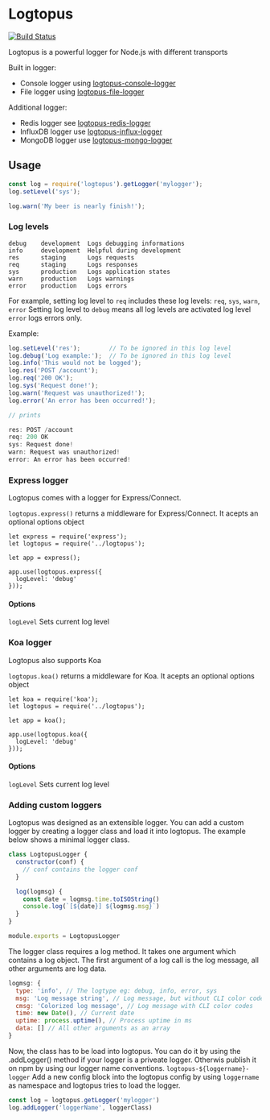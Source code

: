 Logtopus
========

[![Build Status](https://travis-ci.org/Andifeind/logtopus-console-logger.svg?branch=develop)](https://travis-ci.org/Andifeind/logtopus)

Logtopus is a powerful logger for Node.js with different transports

Built in logger:
* Console logger using [logtopus-console-logger](https://npmjs.org/packages/logtopus-console-logger)
* File logger using [logtopus-file-logger](https://npmjs.org/packages/logtopus-file-logger)

Additional logger:
* Redis logger see [logtopus-redis-logger](https://npmjs.org/packages/logtopus-redis-logger)
* InfluxDB logger use [logtopus-influx-logger](https://npmjs.org/packages/logtopus-influx-logger)
* MongoDB logger use [logtopus-mongo-logger](https://npmjs.org/packages/logtopus-mongo-logger)

## Usage

```js
const log = require('logtopus').getLogger('mylogger');
log.setLevel('sys');

log.warn('My beer is nearly finish!');
```

### Log levels

    debug    development  Logs debugging informations
    info     development  Helpful during development
    res      staging      Logs requests
    req      staging      Logs responses
    sys      production   Logs application states
    warn     production   Logs warnings
    error    production   Logs errors

For example, setting log level to `req` includes these log levels: `req`, `sys`, `warn`, `error`
Setting log level to `debug` means all log levels are activated
log level `error` logs errors only.

Example:

```js
log.setLevel('res');        // To be ignored in this log level
log.debug('Log example:');  // To be ignored in this log level
log.info('This would not be logged');
log.res('POST /account');
log.req('200 OK');
log.sys('Request done!');
log.warn('Request was unauthorized!');
log.error('An error has been occurred!');

// prints

res: POST /account
req: 200 OK
sys: Request done!
warn: Request was unauthorized!
error: An error has been occurred!
```

### Express logger

Logtopus comes with a logger for Express/Connect.

`logtopus.express()` returns a middleware for Express/Connect. It acepts an optional options object

```
let express = require('express');
let logtopus = require('../logtopus');

let app = express();

app.use(logtopus.express({
  logLevel: 'debug'
}));
```

#### Options

`logLevel` Sets current log level


### Koa logger

Logtopus also supports Koa

`logtopus.koa()` returns a middleware for Koa. It acepts an optional options object

```
let koa = require('koa');
let logtopus = require('../logtopus');

let app = koa();

app.use(logtopus.koa({
  logLevel: 'debug'
}));
```

#### Options

`logLevel` Sets current log level

### Adding custom loggers

Logtopus was designed as an extensible logger. You can add a custom logger by creating a logger class and load it into logtopus. The example below shows a minimal logger class.

```js
class LogtopusLogger {
  constructor(conf) {
    // conf contains the logger conf
  }

  log(logmsg) {
    const date = logmsg.time.toISOString()
    console.log(`[${date}] ${logmsg.msg}`)
  }
}

module.exports = LogtopusLogger
```

The logger class requires a log method. It takes one argument which contains a log object. The first argument of a log call is the log message, all other arguments are log data.

```js
logmsg: {
  type: 'info', // The logtype eg: debug, info, error, sys
  msg: 'Log message string', // Log message, but without CLI color codes
  cmsg: 'Colorized log message', // Log message with CLI color codes
  time: new Date(), // Current date
  uptime: process.uptime(), // Process uptime in ms
  data: [] // All other arguments as an array
}
```

Now, the class has to be load into logtopus. You can do it by using the .addLogger() method if your logger is a priveate logger. Otherwis publish it on npm by using our logger name conventions. `logtopus-${loggername}-logger`
Add a new config block into the logtopus config by using `loggername` as namespace and logtopus tries to load the logger.

```js
const log = logtopus.getLogger('mylogger')
log.addLogger('loggerName', loggerClass)
```
